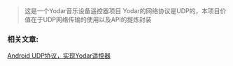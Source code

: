 > 这是一个Yodar音乐设备遥控器项目
Yodar的网络协议是UDP的，本项目价值在于UDP网络传输的使用以及API的提炼封装

### 相关文章:
[Android UDP协议，实现Yodar遥控器](https://www.jianshu.com/p/c5dc54a7c864)
